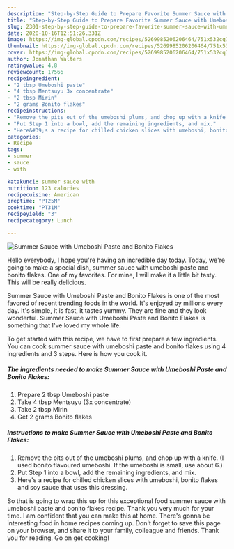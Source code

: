 ```yaml
---
description: "Step-by-Step Guide to Prepare Favorite Summer Sauce with Umeboshi Paste and Bonito Flakes"
title: "Step-by-Step Guide to Prepare Favorite Summer Sauce with Umeboshi Paste and Bonito Flakes"
slug: 2301-step-by-step-guide-to-prepare-favorite-summer-sauce-with-umeboshi-paste-and-bonito-flakes
date: 2020-10-16T12:51:26.331Z
image: https://img-global.cpcdn.com/recipes/5269985206206464/751x532cq70/summer-sauce-with-umeboshi-paste-and-bonito-flakes-recipe-main-photo.jpg
thumbnail: https://img-global.cpcdn.com/recipes/5269985206206464/751x532cq70/summer-sauce-with-umeboshi-paste-and-bonito-flakes-recipe-main-photo.jpg
cover: https://img-global.cpcdn.com/recipes/5269985206206464/751x532cq70/summer-sauce-with-umeboshi-paste-and-bonito-flakes-recipe-main-photo.jpg
author: Jonathan Walters
ratingvalue: 4.8
reviewcount: 17566
recipeingredient:
- "2 tbsp Umeboshi paste"
- "4 tbsp Mentsuyu 3x concentrate"
- "2 tbsp Mirin"
- "2 grams Bonito flakes"
recipeinstructions:
- "Remove the pits out of the umeboshi plums, and chop up with a knife. (I used bonito flavoured umeboshi. If the umeboshi is small, use about 6.)"
- "Put Step 1 into a bowl, add the remaining ingredients, and mix."
- "Here&#39;s a recipe for chilled chicken slices with umeboshi, bonito flakes and soy sauce that uses this dressing."
categories:
- Recipe
tags:
- summer
- sauce
- with

katakunci: summer sauce with 
nutrition: 123 calories
recipecuisine: American
preptime: "PT25M"
cooktime: "PT31M"
recipeyield: "3"
recipecategory: Lunch

---
```



![Summer Sauce with Umeboshi Paste and Bonito Flakes](https://img-global.cpcdn.com/recipes/5269985206206464/751x532cq70/summer-sauce-with-umeboshi-paste-and-bonito-flakes-recipe-main-photo.jpg)

Hello everybody, I hope you're having an incredible day today. Today, we're going to make a special dish, summer sauce with umeboshi paste and bonito flakes. One of my favorites. For mine, I will make it a little bit tasty. This will be really delicious.



Summer Sauce with Umeboshi Paste and Bonito Flakes is one of the most favored of recent trending foods in the world. It's enjoyed by millions every day. It's simple, it is fast, it tastes yummy. They are fine and they look wonderful. Summer Sauce with Umeboshi Paste and Bonito Flakes is something that I've loved my whole life.


To get started with this recipe, we have to first prepare a few ingredients. You can cook summer sauce with umeboshi paste and bonito flakes using 4 ingredients and 3 steps. Here is how you cook it.

<!--inarticleads1-->

##### The ingredients needed to make Summer Sauce with Umeboshi Paste and Bonito Flakes:

1. Prepare 2 tbsp Umeboshi paste
1. Take 4 tbsp Mentsuyu (3x concentrate)
1. Take 2 tbsp Mirin
1. Get 2 grams Bonito flakes




<!--inarticleads2-->

##### Instructions to make Summer Sauce with Umeboshi Paste and Bonito Flakes:

1. Remove the pits out of the umeboshi plums, and chop up with a knife. (I used bonito flavoured umeboshi. If the umeboshi is small, use about 6.)
1. Put Step 1 into a bowl, add the remaining ingredients, and mix.
1. Here&#39;s a recipe for chilled chicken slices with umeboshi, bonito flakes and soy sauce that uses this dressing.




So that is going to wrap this up for this exceptional food summer sauce with umeboshi paste and bonito flakes recipe. Thank you very much for your time. I am confident that you can make this at home. There's gonna be interesting food in home recipes coming up. Don't forget to save this page on your browser, and share it to your family, colleague and friends. Thank you for reading. Go on get cooking!
